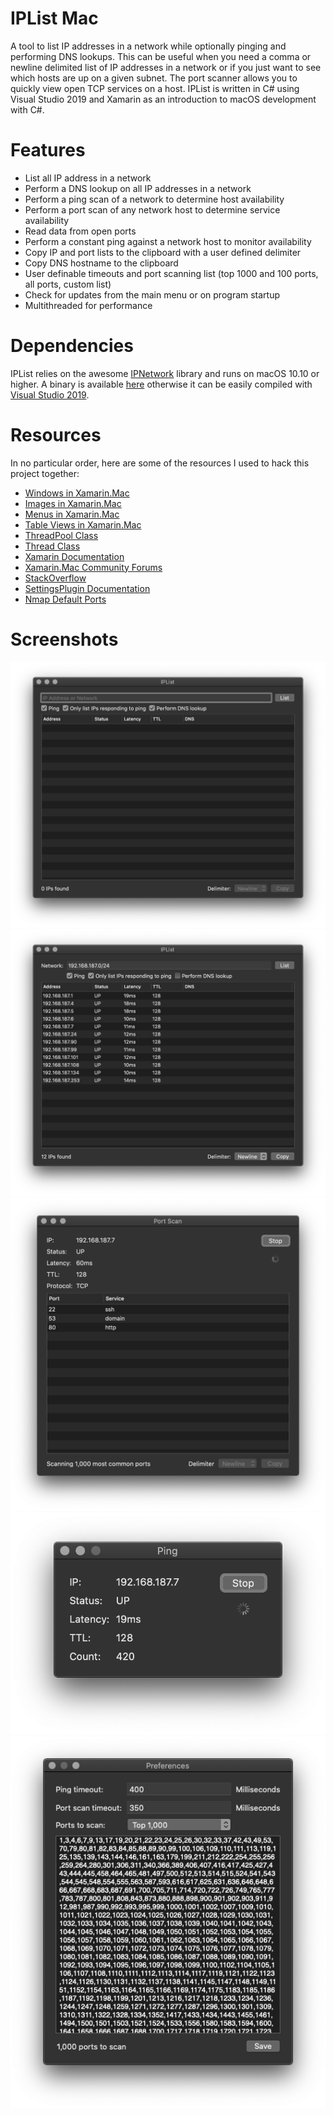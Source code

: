 # IPList Mac
A tool to list IP addresses in a network while optionally pinging and performing DNS lookups. This can be useful when you need a comma or newline delimited list of IP addresses in a network or if you just want to see which hosts are up on a given subnet. The port scanner allows you to quickly view open TCP services on a host. IPList is written in C# using Visual Studio 2019 and Xamarin as an introduction to macOS development with C#.

# Features
* List all IP address in a network
* Perform a DNS lookup on all IP addresses in a network
* Perform a ping scan of a network to determine host availability
* Perform a port scan of any network host to determine service availability
* Read data from open ports
* Perform a constant ping against a network host to monitor availability
* Copy IP and port lists to the clipboard with a user defined delimiter
* Copy DNS hostname to the clipboard
* User definable timeouts and port scanning list (top 1000 and 100 ports, all ports, custom list)
* Check for updates from the main menu or on program startup
* Multithreaded for performance

# Dependencies
IPList relies on the awesome [IPNetwork](https://github.com/lduchosal/ipnetwork) library and runs on macOS 10.10 or higher. A binary is available [here](https://github.com/mcherry/IPList.macOS/raw/master/Binary/IPList.app.tgz) otherwise it can be easily compiled with [Visual Studio 2019](https://visualstudio.microsoft.com/vs/).

# Resources
In no particular order, here are some of the resources I used to hack this project together:
* [Windows in Xamarin.Mac](https://docs.microsoft.com/en-us/xamarin/mac/user-interface/window)
* [Images in Xamarin.Mac](https://docs.microsoft.com/en-us/xamarin/mac/app-fundamentals/image)
* [Menus in Xamarin.Mac](https://docs.microsoft.com/en-us/xamarin/mac/user-interface/menu)
* [Table Views in Xamarin.Mac](https://docs.microsoft.com/en-us/xamarin/mac/user-interface/table-view)
* [ThreadPool Class](https://docs.microsoft.com/en-us/dotnet/api/system.threading.threadpool?view=netframework-4.8)
* [Thread Class](https://docs.microsoft.com/en-us/dotnet/api/system.threading.thread?view=netframework-4.8)
* [Xamarin Documentation](https://docs.microsoft.com/en-us/xamarin/)
* [Xamarin.Mac Community Forums](https://forums.xamarin.com/categories/xamarin-mac)
* [StackOverflow](https://stackoverflow.com/questions/tagged/xamarin)
* [SettingsPlugin Documentation](https://github.com/jamesmontemagno/SettingsPlugin/tree/master/docs)
* [Nmap Default Ports](https://nullsec.us/top-1-000-tcp-and-udp-ports-nmap-default/)

# Screenshots
![Screenshot](https://github.com/mcherry/IPList.macOS/blob/master/Screenshots/012.png?raw=true "Screenshot 1")
![Screenshot](https://github.com/mcherry/IPList.macOS/blob/master/Screenshots/009.png?raw=true "Screenshot 2")
![Screenshot](https://github.com/mcherry/IPList.macOS/blob/master/Screenshots/0010.png?raw=true "Screenshot 3")
![Screenshot](https://github.com/mcherry/IPList.macOS/blob/master/Screenshots/0011.png?raw=true "Screenshot 4")
![Screenshot](https://github.com/mcherry/IPList.macOS/blob/master/Screenshots/014.png?raw=true "Screenshot 5")
